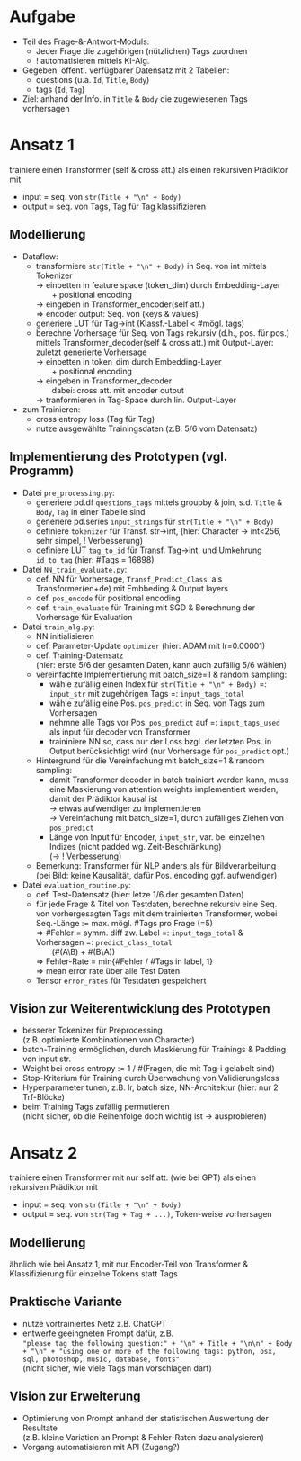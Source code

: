 Aufgabe
=======

- Teil des Frage-&-Antwort-Moduls:
  - Jeder Frage die zugehörigen (nützlichen) Tags zuordnen
  - ! automatisieren mittels KI-Alg.
- Gegeben: öffentl. verfügbarer Datensatz mit 2 Tabellen:
  - questions (u.a. `Id`, `Title`, `Body`)
  - tags (`Id`, `Tag`)
- Ziel: anhand der Info. in `Title` & `Body` die zugewiesenen Tags vorhersagen

Ansatz 1
========

trainiere einen Transformer (self & cross att.) als einen rekursiven Prädiktor
mit

- input = seq. von `str(Title + "\n" + Body)`
- output = seq. von Tags, Tag für Tag klassifizieren

Modellierung
------------

- Dataflow:
  - transformiere `str(Title + "\n" + Body)` in Seq. von int mittels Tokenizer  
    → einbetten in feature space (token\_dim) durch Embedding-Layer  
      + positional encoding  
    → eingeben in Transformer\_encoder(self att.)  
    ⇒ encoder output: Seq. von (keys & values)
  - generiere LUT für Tag→int (Klassf.-Label < #mögl. tags)
  - berechne Vorhersage für Seq. von Tags rekursiv (d.h., pos. für pos.)
    mittels Transformer\_decoder(self & cross att.) mit Output-Layer:  
    zuletzt generierte Vorhersage  
    → einbetten in token\_dim durch Embedding-Layer  
      + positional encoding  
    → eingeben in Transformer\_decoder  
      dabei: cross att. mit encoder output  
    → tranformieren in Tag-Space durch lin. Output-Layer
- zum Trainieren:
  - cross entropy loss (Tag für Tag)
  - nutze ausgewählte Trainingsdaten (z.B. 5/6 vom Datensatz)

Implementierung des Prototypen (vgl. Programm)
----------------------------------------------

- Datei `pre_processing.py`:
  - generiere pd.df `questions_tags` mittels groupby & join, s.d. `Title` &
    `Body`, `Tag` in einer Tabelle sind
  - generiere pd.series `input_strings` für `str(Title + "\n" + Body)`
  - definiere `tokenizer` für Transf. str→int,
    (hier: Character → int<256, sehr simpel, ! Verbesserung)
  - definiere LUT `tag_to_id` für Transf. Tag→int, und Umkehrung `id_to_tag`
    (hier: #Tags = 16898)
- Datei `NN_train_evaluate.py`:
  - def. NN für Vorhersage, `Transf_Predict_Class`, als Transformer(en+de) mit
    Embbeding & Output layers
  - def. `pos_encode` für positional encoding
  - def. `train_evaluate` für Training mit SGD & Berechnung der Vorhersage für
    Evaluation
- Datei `train_alg.py`:
  - NN initialisieren
  - def. Parameter-Update `optimizer` (hier: ADAM mit lr=0.00001)
  - def. Training-Datensatz  
    (hier: erste 5/6 der gesamten Daten, kann auch zufällig 5/6 wählen)
  - vereinfachte Implementierung mit batch\_size=1 & random sampling:
    - wähle zufällig einen Index für `str(Title + "\n" + Body)` =: `input_str`
      mit zugehörigen Tags =: `input_tags_total`
    - wähle zufällig eine Pos. `pos_predict` in Seq. von Tags zum Vorhersagen
    - nehmne alle Tags vor Pos. `pos_predict` auf =: `input_tags_used` als
      input für decoder von Transformer
    - traininiere NN so, dass nur der Loss bzgl. der letzten Pos. in Output
      berücksichtigt wird (nur Vorhersage für `pos_predict` opt.)
  - Hintergrund für die Vereinfachung mit batch\_size=1 & random sampling:
    - damit Transformer decoder in batch trainiert werden kann, muss eine
      Maskierung von attention weights implementiert werden, damit der
      Prädiktor kausal ist  
      → etwas aufwendiger zu implementieren  
      → Vereinfachung mit batch\_size=1, durch zufälliges Ziehen von
      `pos_predict`
    - Länge von Input für Encoder, `input_str`, var. bei einzelnen Indizes
      (nicht padded wg. Zeit-Beschränkung)  
    (→ ! Verbesserung)
  - Bemerkung: Transformer für NLP anders als für Bildverarbeitung  
    (bei Bild: keine Kausalität, dafür Pos. encoding ggf. aufwendiger)
- Datei `evaluation_routine.py`:
  - def. Test-Datensatz (hier: letze 1/6 der gesamten Daten)
  - für jede Frage & Titel von Testdaten, berechne rekursiv eine Seq. von
    vorhergesagten Tags mit dem trainierten Transformer, wobei Seq.-Länge :=
    max. mögl. #Tags pro Frage (=5)  
    ⇒ #Fehler = symm. diff zw. Label =: `input_tags_total` & Vorhersagen =:
    `predict_class_total`  
      (#(A\B) + #(B\A))  
    ⇒ Fehler-Rate = min{#Fehler / #Tags in label, 1}  
    ⇒ mean error rate über alle Test Daten
  - Tensor `error_rates` für Testdaten gespeichert

Vision zur Weiterentwicklung des Prototypen
-------------------------------------------

- besserer Tokenizer für Preprocessing  
  (z.B. optimierte Kombinationen von Character)
- batch-Training ermöglichen, durch Maskierung für Trainings & Padding von
  input str.
- Weight bei cross entropy := 1 / #(Fragen, die mit Tag-i gelabelt sind)
- Stop-Kriterium für Training durch Überwachung von Validierungsloss
- Hyperparameter tunen, z.B. lr, batch size, NN-Architektur (hier: nur 2
  Trf-Blöcke)
- beim Training Tags zufällig permutieren  
  (nicht sicher, ob die Reihenfolge doch wichtig ist → ausprobieren)

Ansatz 2
========

trainiere einen Transformer mit nur self att. (wie bei GPT) als einen
rekursiven Prädiktor mit

- input = seq. von `str(Title + "\n" + Body)`
- output = seq. von `str(Tag + Tag + ...)`, Token-weise vorhersagen

Modellierung
------------

ähnlich wie bei Ansatz 1, mit nur Encoder-Teil von Transformer &
Klassifizierung für einzelne Tokens statt Tags

Praktische Variante
-------------------

- nutze vortrainiertes Netz z.B. ChatGPT
- entwerfe geeingneten Prompt dafür, z.B.  
  `"please tag the following question:" + "\n" + Title + "\n\n" + Body + "\n" +
  "using one or more of the following tags: python, osx, sql, photoshop, music,
  database, fonts"`  
  (nicht sicher, wie viele Tags man vorschlagen darf)

Vision zur Erweiterung
----------------------

- Optimierung von Prompt anhand der statistischen Auswertung der Resultate  
  (z.B. kleine Variation an Prompt & Fehler-Raten dazu analysieren)
- Vorgang automatisieren mit API (Zugang?)

